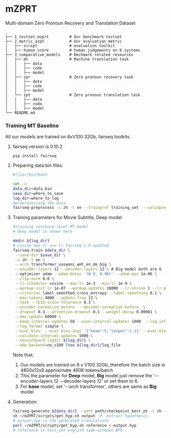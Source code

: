 # mZPRT

Multi-domain Zero Pronoun Recovery and Translation Dataset

    .
    ├── 1_testset_mzprt         # Our benchmark testset
    ├── 2_metric_azpt           # Our evaluation metric
    │   ├── script              # evaluation toolkit
    │   ├── human_score         # human judgements on 6 systems
    ├── 3_comparative_models    # Bechmark related resources
    │   ├── mt                  # Machine translation task
    │   │   ├── data
    │   │   ├── code
    │   │   ├── model
    │   ├── zpr                 # Zero pronoun recovery task
    │   │   ├── data
    │   │   ├── code
    │   │   ├── model
    │   └── zpt                 # Zero pronoun translation task
    │   │   ├── data
    │   │   ├── code
    │   │   ├── model
    └── README.md



### Training MT Baseline

All our models are trained on 8xV100 32Gb, fairseq toolkits.

1. fairseq version is 0.10.2

   ```
   pip install fairseq 
   ```

2. Preparing data bin files:

   ```bash
   #!/usr/bin/bash
   
   set -x
   data_dir=data_bin
   save_dir=where_to_save
   log_dir=where_to_log
   #preprocessing the data
   fairseq-preprocess -s zh -t en --trainpref training_set  --validpref valid_set --testpref test_set --destdir ${data_dir} --workers 20 
   ```

3. Training parameters for Movie Subtitle, Deep model

   ```bash
   #training sentence-level MT model
   # Deep model is shown here
   
   mkdir ${log_dir}
   # cosine max-lr ==> lr fairseq-1.0 updated
   fairseq-train $data_dir \
   	--save-dir $save_dir \
   	-s zh -t en \
   	--arch transformer_vaswani_wmt_en_de_big \
    --encoder-layers 12 --decoder-layers 12 \ # Big model both are 6
   	--optimizer adam --adam-betas '(0.9, 0.98)' --adam-eps 1e-06 \
    --clip-norm 0.0 \
   	--lr-scheduler cosine --max-lr 1e-3 --min-lr 1e-9 \
    --warmup-init-lr 1e-07 --warmup-updates 10000 --lr-shrink 1 --lr-period-updates 50000 \
   	--criterion label_smoothed_cross_entropy --label-smoothing 0.1 \
   	--max-tokens 4800 --update-freq 12 \
    --fp16 --fp16-scale-tolerance 0.3 \
   	--encoder-normalize-before  --decoder-normalize-before  \
   	--dropout 0.3 --attention-dropout 0.1 --weight-decay 0.00001 \
   	--max-update 60000 \
   	--keep-interval-updates 50 --save-interval-updates 1000  --log-interval 100 --no-epoch-checkpoints \
    --log-format simple \
    --eval-bleu  --eval-bleu-args '{"beam":5,"lenpen":1.2}' --eval-bleu-remove-bpe \
    --validate-interval-updates 5000 \
    --tensorboard-logdir ${log_dir} \
   	--ddp-backend=no_c10d |tee ${log_dir}/log_file
   ```
   
   Note that:
   
   1.  Our models are trained on 8 x V100 32Gb, therefore the batch size is 4800x12x8 approximate 460K tokens/batch
   2.  This the parameter for **Deep** model, **Big** model just remove the '--encoder-layers 12 --decoder-layers 12' or set them to 6.
   3.  For **base** model, set '--arch transformer', others are same as **Big** model
   
4. Generation:

   ```bash
   fairseq-generate ${data_dir} --path path/checkpoint_best.pt -s zh -t en --lenpen 1.2 --remove-bpe --beam 5 > output
   sh ~/mZPRT/scripts/get_hyp.sh output  #  extract hypothesis
   # output.hyp is the generated translations
   perl ~/mZPRT/scripts/get_hyp.sh reference < output.hyp
   # reference is test_set english side without BPE
   ```

   


